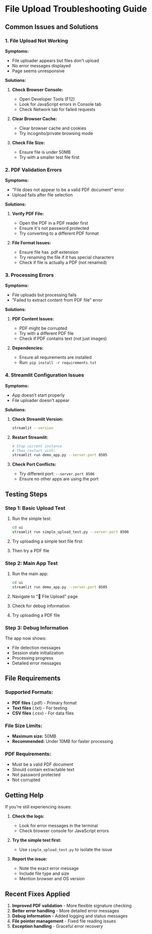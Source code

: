 # File Upload Troubleshooting Guide

## Common Issues and Solutions

### 1. File Upload Not Working

**Symptoms:**
- File uploader appears but files don't upload
- No error messages displayed
- Page seems unresponsive

**Solutions:**
1. **Check Browser Console:**
   - Open Developer Tools (F12)
   - Look for JavaScript errors in Console tab
   - Check Network tab for failed requests

2. **Clear Browser Cache:**
   - Clear browser cache and cookies
   - Try incognito/private browsing mode

3. **Check File Size:**
   - Ensure file is under 50MB
   - Try with a smaller test file first

### 2. PDF Validation Errors

**Symptoms:**
- "File does not appear to be a valid PDF document" error
- Upload fails after file selection

**Solutions:**
1. **Verify PDF File:**
   - Open the PDF in a PDF reader first
   - Ensure it's not password protected
   - Try converting to a different PDF format

2. **File Format Issues:**
   - Ensure file has .pdf extension
   - Try renaming the file if it has special characters
   - Check if file is actually a PDF (not renamed)

### 3. Processing Errors

**Symptoms:**
- File uploads but processing fails
- "Failed to extract content from PDF file" error

**Solutions:**
1. **PDF Content Issues:**
   - PDF might be corrupted
   - Try with a different PDF file
   - Check if PDF contains text (not just images)

2. **Dependencies:**
   - Ensure all requirements are installed
   - Run: `pip install -r requirements.txt`

### 4. Streamlit Configuration Issues

**Symptoms:**
- App doesn't start properly
- File uploader doesn't appear

**Solutions:**
1. **Check Streamlit Version:**
   ```bash
   streamlit --version
   ```

2. **Restart Streamlit:**
   ```bash
   # Stop current instance
   # Then restart with:
   streamlit run demo_app.py --server.port 8505
   ```

3. **Check Port Conflicts:**
   - Try different port: `--server.port 8506`
   - Ensure no other apps are using the port

## Testing Steps

### Step 1: Basic Upload Test
1. Run the simple test:
   ```bash
   cd ui
   streamlit run simple_upload_test.py --server.port 8506
   ```

2. Try uploading a simple text file first
3. Then try a PDF file

### Step 2: Main App Test
1. Run the main app:
   ```bash
   cd ui
   streamlit run demo_app.py --server.port 8505
   ```

2. Navigate to "📄 File Upload" page
3. Check for debug information
4. Try uploading a PDF file

### Step 3: Debug Information
The app now shows:
- File detection messages
- Session state initialization
- Processing progress
- Detailed error messages

## File Requirements

### Supported Formats:
- **PDF files** (.pdf) - Primary format
- **Text files** (.txt) - For testing
- **CSV files** (.csv) - For data files

### File Size Limits:
- **Maximum size:** 50MB
- **Recommended:** Under 10MB for faster processing

### PDF Requirements:
- Must be a valid PDF document
- Should contain extractable text
- Not password protected
- Not corrupted

## Getting Help

If you're still experiencing issues:

1. **Check the logs:**
   - Look for error messages in the terminal
   - Check browser console for JavaScript errors

2. **Try the simple test first:**
   - Use `simple_upload_test.py` to isolate the issue

3. **Report the issue:**
   - Note the exact error message
   - Include file type and size
   - Mention browser and OS version

## Recent Fixes Applied

1. **Improved PDF validation** - More flexible signature checking
2. **Better error handling** - More detailed error messages
3. **Debug information** - Added logging and status messages
4. **File pointer management** - Fixed file reading issues
5. **Exception handling** - Graceful error recovery 